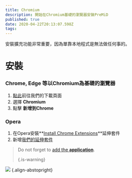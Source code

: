 ```yaml
---
title: Chromium
description: 開始在Chromium基礎的瀏覽器安裝PreMiD
published: true
date: 2020-04-22T20:13:07.598Z
tags:
---
```


安裝擴充功能非常重要，因為單靠本地程式是無法做任何事的。

# 安裝
### Chrome, Edge 等以Chromium為基礎的瀏覽器
1. [點此](https://premid.app/downloads)前往我們的下載頁面
2. 選擇 **Chromium**
3. 點擊 **新增到Chrome**

### Opera
1. 在Opera安裝**[Install Chrome Extensions](https://addons.opera.com/en/extensions/details/install-chrome-extensions/)**延伸套件
2. 新增[我們的延伸套件](https://premid.app/downloads)

> Do not forget to [add the **application**](/install). 
> 
> {.is-warning}

![](https://img.icons8.com/color/2x/chrome.png) {.align-abstopright}